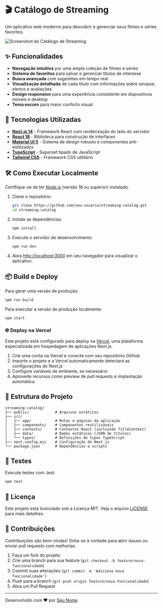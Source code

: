 # 🎬 Catálogo de Streaming

Um aplicativo web moderno para descobrir e gerenciar seus filmes e séries favoritos.

![Screenshot do Catálogo de Streaming](https://i.imgur.com/8S5uGJw.jpg)

## ✨ Funcionalidades

- **Navegação intuitiva** por uma ampla coleção de filmes e séries
- **Sistema de favoritos** para salvar e gerenciar títulos de interesse
- **Busca avançada** com sugestões em tempo real
- **Visualização detalhada** de cada título com informações sobre sinopse, elenco e avaliações
- **Design responsivo** para uma experiência consistente em dispositivos móveis e desktop
- **Tema escuro** para maior conforto visual

## 🚀 Tecnologias Utilizadas

- **[Next.js 14](https://nextjs.org/)** - Framework React com renderização do lado do servidor
- **[React 18](https://react.dev/)** - Biblioteca para construção de interfaces
- **[Material UI 5](https://mui.com/)** - Sistema de design robusto e componentes pré-estilizados
- **[TypeScript](https://www.typescriptlang.org/)** - Superset tipado de JavaScript
- **[Tailwind CSS](https://tailwindcss.com/)** - Framework CSS utilitário

## 🛠️ Como Executar Localmente

Certifique-se de ter [Node.js](https://nodejs.org/) (versão 18 ou superior) instalado.

1. Clone o repositório:

   ```bash
   git clone https://github.com/seu-usuario/streaming-catalog.git
   cd streaming-catalog
   ```

2. Instale as dependências:

   ```bash
   npm install
   ```

3. Execute o servidor de desenvolvimento:

   ```bash
   npm run dev
   ```

4. Abra [http://localhost:3000](http://localhost:3000) em seu navegador para visualizar o aplicativo.

## 📦 Build e Deploy

Para gerar uma versão de produção:

```bash
npm run build
```

Para executar a versão de produção localmente:

```bash
npm start
```

### 🌐 Deploy na Vercel

Este projeto está configurado para deploy na [Vercel](https://vercel.com/), uma plataforma especializada em hospedagem de aplicações Next.js.

1. Crie uma conta na Vercel e conecte com seu repositório GitHub
2. Importe o projeto e a Vercel automaticamente detectará as configurações do Next.js
3. Configure variáveis de ambiente, se necessário
4. Aproveite recursos como preview de pull requests e implantação automática

## 📂 Estrutura do Projeto

```
streaming-catalog/
├── public/            # Arquivos estáticos
├── src/
│   ├── app/           # Rotas e páginas da aplicação
│   ├── components/    # Componentes reutilizáveis
│   ├── contexts/      # Contextos React (incluindo TitleContext)
│   ├── data/          # Dados estáticos (JSON de títulos)
│   └── types/         # Definições de tipos TypeScript
├── next.config.mjs    # Configuração do Next.js
└── package.json       # Dependências e scripts
```

## 🧪 Testes

Execute testes com Jest:

```bash
npm test
```

## 📄 Licença

Este projeto está licenciado sob a Licença MIT. Veja o arquivo [LICENSE](LICENSE) para mais detalhes.

## 👥 Contribuições

Contribuições são bem-vindas! Sinta-se à vontade para abrir issues ou enviar pull requests com melhorias.

1. Faça um fork do projeto
2. Crie uma branch para sua feature (`git checkout -b feature/nova-funcionalidade`)
3. Commit suas alterações (`git commit -m 'Adiciona nova funcionalidade'`)
4. Push para a branch (`git push origin feature/nova-funcionalidade`)
5. Abra um Pull Request

---

Desenvolvido com ❤️ por [Seu Nome](https://github.com/seu-usuario)

